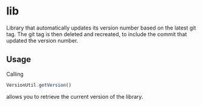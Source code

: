 # lib
Library that automatically updates its version number based on the latest git tag.
The git tag is then deleted and recreated, to include the commit that updated the version number.

## Usage
Calling 
```ts
VersionUtil.getVersion()
``` 
allows you to retrieve the current version of the library.
